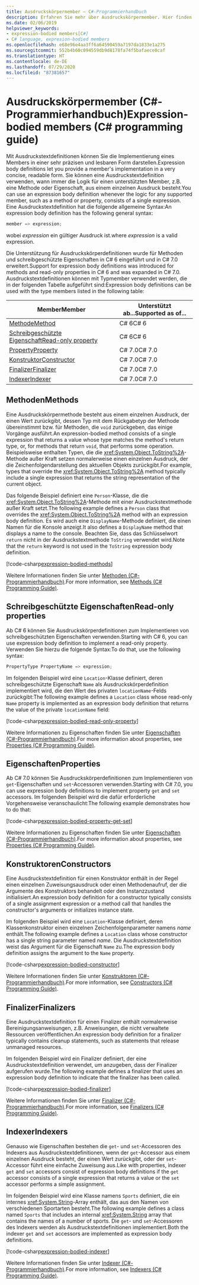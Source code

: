 ```yaml
---
title: Ausdruckskörpermember – C#-Programmierhandbuch
description: Erfahren Sie mehr über Ausdruckskörpermember. Hier finden Sie Codebeispiele, die Ausdruckskörperdefinitionen für Eigenschaften, Konstruktoren, Finalizer und andere Elemente verwenden.
ms.date: 02/06/2019
helpviewer_keywords:
- expression-bodied members[C#]
- C# language, expresion-bodied members
ms.openlocfilehash: e68e96e4aa3ff6a64590459a7197da1833e1a275
ms.sourcegitcommit: 552b4b60c094559db9d8178fa74f5bafaece0caf
ms.translationtype: HT
ms.contentlocale: de-DE
ms.lasthandoff: 07/29/2020
ms.locfileid: "87381657"
---
```

# <a name="expression-bodied-members-c-programming-guide"></a><span data-ttu-id="c5578-104">Ausdruckskörpermember (C#-Programmierhandbuch)</span><span class="sxs-lookup"><span data-stu-id="c5578-104">Expression-bodied members (C# programming guide)</span></span>

<span data-ttu-id="c5578-105">Mit Ausdruckstextdefinitionen können Sie die Implementierung eines Members in einer sehr präzisen und lesbaren Form darstellen.</span><span class="sxs-lookup"><span data-stu-id="c5578-105">Expression body definitions let you provide a member's implementation in a very concise, readable form.</span></span> <span data-ttu-id="c5578-106">Sie können eine Ausdruckstextdefinition verwenden, wann immer die Logik für einen unterstützten Member, z.B. eine Methode oder Eigenschaft, aus einem einzelnen Ausdruck besteht.</span><span class="sxs-lookup"><span data-stu-id="c5578-106">You can use an expression body definition whenever the logic for any supported member, such as a method or property, consists of a single expression.</span></span> <span data-ttu-id="c5578-107">Eine Ausdruckstextdefinition hat die folgende allgemeine Syntax:</span><span class="sxs-lookup"><span data-stu-id="c5578-107">An expression body definition has the following general syntax:</span></span>

```csharp
member => expression;
```

<span data-ttu-id="c5578-108">wobei *expression* ein gültiger Ausdruck ist.</span><span class="sxs-lookup"><span data-stu-id="c5578-108">where *expression* is a valid expression.</span></span>

<span data-ttu-id="c5578-109">Die Unterstützung für Ausdruckskörperdefinitionen wurde für Methoden und schreibgeschützte Eigenschaften in C# 6 eingeführt und in C# 7.0 erweitert.</span><span class="sxs-lookup"><span data-stu-id="c5578-109">Support for expression body definitions was introduced for methods and read-only properties in C# 6 and was expanded in C# 7.0.</span></span> <span data-ttu-id="c5578-110">Ausdruckstextdefinitionen können mit Typmember verwendet werden, die in der folgenden Tabelle aufgeführt sind:</span><span class="sxs-lookup"><span data-stu-id="c5578-110">Expression body definitions can be used with the type members listed in the following table:</span></span>

|<span data-ttu-id="c5578-111">Member</span><span class="sxs-lookup"><span data-stu-id="c5578-111">Member</span></span>  |<span data-ttu-id="c5578-112">Unterstützt ab...</span><span class="sxs-lookup"><span data-stu-id="c5578-112">Supported as of...</span></span> |
|---------|---------|
|[<span data-ttu-id="c5578-113">Methode</span><span class="sxs-lookup"><span data-stu-id="c5578-113">Method</span></span>](#methods)  |<span data-ttu-id="c5578-114">C# 6</span><span class="sxs-lookup"><span data-stu-id="c5578-114">C# 6</span></span> |
|[<span data-ttu-id="c5578-115">Schreibgeschützte Eigenschaft</span><span class="sxs-lookup"><span data-stu-id="c5578-115">Read-only property</span></span>](#read-only-properties)   |<span data-ttu-id="c5578-116">C# 6</span><span class="sxs-lookup"><span data-stu-id="c5578-116">C# 6</span></span>  |
|[<span data-ttu-id="c5578-117">Property</span><span class="sxs-lookup"><span data-stu-id="c5578-117">Property</span></span>](#properties)  |<span data-ttu-id="c5578-118">C# 7.0</span><span class="sxs-lookup"><span data-stu-id="c5578-118">C# 7.0</span></span> |
|[<span data-ttu-id="c5578-119">Konstruktor</span><span class="sxs-lookup"><span data-stu-id="c5578-119">Constructor</span></span>](#constructors)   |<span data-ttu-id="c5578-120">C# 7.0</span><span class="sxs-lookup"><span data-stu-id="c5578-120">C# 7.0</span></span> |
|[<span data-ttu-id="c5578-121">Finalizer</span><span class="sxs-lookup"><span data-stu-id="c5578-121">Finalizer</span></span>](#finalizers)     |<span data-ttu-id="c5578-122">C# 7.0</span><span class="sxs-lookup"><span data-stu-id="c5578-122">C# 7.0</span></span> |
|[<span data-ttu-id="c5578-123">Indexer</span><span class="sxs-lookup"><span data-stu-id="c5578-123">Indexer</span></span>](#indexers)       |<span data-ttu-id="c5578-124">C# 7.0</span><span class="sxs-lookup"><span data-stu-id="c5578-124">C# 7.0</span></span> |

## <a name="methods"></a><span data-ttu-id="c5578-125">Methoden</span><span class="sxs-lookup"><span data-stu-id="c5578-125">Methods</span></span>

<span data-ttu-id="c5578-126">Eine Ausdruckskörpermethode besteht aus einem einzelnen Ausdruck, der einen Wert zurückgibt, dessen Typ mit dem Rückgabetyp der Methode übereinstimmt bzw. für Methoden, die `void` zurückgeben, das einige Vorgänge ausführt.</span><span class="sxs-lookup"><span data-stu-id="c5578-126">An expression-bodied method consists of a single expression that returns a value whose type matches the method's return type, or, for methods that return `void`, that performs some operation.</span></span> <span data-ttu-id="c5578-127">Beispielsweise enthalten Typen, die die <xref:System.Object.ToString%2A>-Methode außer Kraft setzen normalerweise einen einzelnen Ausdruck, der die Zeichenfolgendarstellung des aktuellen Objekts zurückgibt.</span><span class="sxs-lookup"><span data-stu-id="c5578-127">For example, types that override the <xref:System.Object.ToString%2A> method typically include a single expression that returns the string representation of the current object.</span></span>

<span data-ttu-id="c5578-128">Das folgende Beispiel definiert eine `Person`-Klasse, die die <xref:System.Object.ToString%2A>-Methode mit einer Ausdruckstextmethode außer Kraft setzt.</span><span class="sxs-lookup"><span data-stu-id="c5578-128">The following example defines a `Person` class that overrides the <xref:System.Object.ToString%2A> method with an expression body definition.</span></span> <span data-ttu-id="c5578-129">Es wird auch eine `DisplayName`-Methode definiert, die einen Namen für die Konsole anzeigt.</span><span class="sxs-lookup"><span data-stu-id="c5578-129">It also defines a `DisplayName` method that displays a name to the console.</span></span> <span data-ttu-id="c5578-130">Beachten Sie, dass das Schlüsselwort `return` nicht in der Ausdruckstextmethode `ToString` verwendet wird.</span><span class="sxs-lookup"><span data-stu-id="c5578-130">Note that the `return` keyword is not used in the `ToString` expression body definition.</span></span>

[!code-csharp[expression-bodied-methods](../../../../samples/snippets/csharp/programming-guide/classes-and-structs/expr-bodied-methods.cs)]  

<span data-ttu-id="c5578-131">Weitere Informationen finden Sie unter [Methoden (C#-Programmierhandbuch)](../classes-and-structs/methods.md).</span><span class="sxs-lookup"><span data-stu-id="c5578-131">For more information, see [Methods (C# Programming Guide)](../classes-and-structs/methods.md).</span></span>

## <a name="read-only-properties"></a><span data-ttu-id="c5578-132">Schreibgeschützte Eigenschaften</span><span class="sxs-lookup"><span data-stu-id="c5578-132">Read-only properties</span></span>

<span data-ttu-id="c5578-133">Ab C# 6 können Sie Ausdruckskörperdefinitionen zum Implementieren von schreibgeschützten Eigenschaften verwenden.</span><span class="sxs-lookup"><span data-stu-id="c5578-133">Starting with C# 6, you can use expression body definition to implement a read-only property.</span></span> <span data-ttu-id="c5578-134">Verwenden Sie hierzu die folgende Syntax:</span><span class="sxs-lookup"><span data-stu-id="c5578-134">To do that, use the following syntax:</span></span>

```csharp
PropertyType PropertyName => expression;
```

<span data-ttu-id="c5578-135">Im folgenden Beispiel wird eine `Location`-Klasse definiert, deren schreibgeschützte Eigenschaft `Name` als Ausdruckskörperdefinition implementiert wird, die den Wert des privaten `locationName`-Felds zurückgibt:</span><span class="sxs-lookup"><span data-stu-id="c5578-135">The following example defines a `Location` class whose read-only `Name` property is implemented as an expression body definition that returns the value of the private `locationName` field:</span></span>

[!code-csharp[expression-bodied-read-only-property](../../../../samples/snippets/csharp/programming-guide/classes-and-structs/expr-bodied-readonly.cs#1)]  

<span data-ttu-id="c5578-136">Weitere Informationen zu Eigenschaften finden Sie unter [Eigenschaften (C#-Programmierhandbuch)](../classes-and-structs/properties.md).</span><span class="sxs-lookup"><span data-stu-id="c5578-136">For more information about properties, see [Properties (C# Programming Guide)](../classes-and-structs/properties.md).</span></span>

## <a name="properties"></a><span data-ttu-id="c5578-137">Eigenschaften</span><span class="sxs-lookup"><span data-stu-id="c5578-137">Properties</span></span>

<span data-ttu-id="c5578-138">Ab C# 7.0 können Sie Ausdruckskörperdefinitionen zum Implementieren von `get`-Eigenschaften und `set`-Accessoren verwenden.</span><span class="sxs-lookup"><span data-stu-id="c5578-138">Starting with C# 7.0, you can use expression body definitions to implement property `get` and `set` accessors.</span></span> <span data-ttu-id="c5578-139">Im folgenden Beispiel wird die dafür erforderliche Vorgehensweise veranschaulicht:</span><span class="sxs-lookup"><span data-stu-id="c5578-139">The following example demonstrates how to do that:</span></span>

[!code-csharp[expression-bodied-property-get-set](../../../../samples/snippets/csharp/programming-guide/classes-and-structs/expr-bodied-ctor.cs#1)]

<span data-ttu-id="c5578-140">Weitere Informationen zu Eigenschaften finden Sie unter [Eigenschaften (C#-Programmierhandbuch)](../classes-and-structs/properties.md).</span><span class="sxs-lookup"><span data-stu-id="c5578-140">For more information about properties, see [Properties (C# Programming Guide)](../classes-and-structs/properties.md).</span></span>

## <a name="constructors"></a><span data-ttu-id="c5578-141">Konstruktoren</span><span class="sxs-lookup"><span data-stu-id="c5578-141">Constructors</span></span>

<span data-ttu-id="c5578-142">Eine Ausdruckstextdefinition für einen Konstruktor enthält in der Regel einen einzelnen Zuweisungsausdruck oder einen Methodenaufruf, der die Argumente des Konstruktors behandelt oder den Instanzzustand initialisiert.</span><span class="sxs-lookup"><span data-stu-id="c5578-142">An expression body definition for a constructor typically consists of a single assignment expression or a method call that handles the constructor's arguments or initializes instance state.</span></span>

<span data-ttu-id="c5578-143">Im folgenden Beispiel wird eine `Location`-Klasse definiert, deren Klassenkonstruktor einen einzelnen Zeichenfolgenparameter namens *name* enthält.</span><span class="sxs-lookup"><span data-stu-id="c5578-143">The following example defines a `Location` class whose constructor has a single string parameter named *name*.</span></span> <span data-ttu-id="c5578-144">Die Ausdruckstextdefinition weist das Argument für die Eigenschaft `Name` zu.</span><span class="sxs-lookup"><span data-stu-id="c5578-144">The expression body definition assigns the argument to the `Name` property.</span></span>

[!code-csharp[expression-bodied-constructor](../../../../samples/snippets/csharp/programming-guide/classes-and-structs/expr-bodied-ctor.cs#1)]  

<span data-ttu-id="c5578-145">Weitere Informationen finden Sie unter [Konstruktoren (C#-Programmierhandbuch)](../classes-and-structs/constructors.md).</span><span class="sxs-lookup"><span data-stu-id="c5578-145">For more information, see [Constructors (C# Programming Guide)](../classes-and-structs/constructors.md).</span></span>

## <a name="finalizers"></a><span data-ttu-id="c5578-146">Finalizer</span><span class="sxs-lookup"><span data-stu-id="c5578-146">Finalizers</span></span>

<span data-ttu-id="c5578-147">Eine Ausdruckstextdefinition für einen Finalizer enthält normalerweise Bereinigungsanweisungen, z.B. Anweisungen, die nicht verwaltete Ressourcen veröffentlichen.</span><span class="sxs-lookup"><span data-stu-id="c5578-147">An expression body definition for a finalizer typically contains cleanup statements, such as statements that release unmanaged resources.</span></span>

<span data-ttu-id="c5578-148">Im folgenden Beispiel wird ein Finalizer definiert, der eine Ausdruckstextdefinition verwendet, um anzugeben, dass der Finalizer aufgerufen wurde.</span><span class="sxs-lookup"><span data-stu-id="c5578-148">The following example defines a finalizer that uses an expression body definition to indicate that the finalizer has been called.</span></span>

[!code-csharp[expression-bodied-finalizer](../../../../samples/snippets/csharp/programming-guide/classes-and-structs/expr-bodied-destructor.cs#1)]  

<span data-ttu-id="c5578-149">Weitere Informationen finden Sie unter [Finalizer (C#-Programmierhandbuch)](../classes-and-structs/destructors.md).</span><span class="sxs-lookup"><span data-stu-id="c5578-149">For more information, see [Finalizers (C# Programming Guide)](../classes-and-structs/destructors.md).</span></span>

## <a name="indexers"></a><span data-ttu-id="c5578-150">Indexer</span><span class="sxs-lookup"><span data-stu-id="c5578-150">Indexers</span></span>

<span data-ttu-id="c5578-151">Genauso wie Eigenschaften bestehen die `get`- und `set`-Accessoren des Indexers aus Ausdruckstextdefinitionen, wenn der `get`-Accessor aus einem einzelnen Ausdruck besteht, der einen Wert zurückgibt, oder der `set`-Accessor führt eine einfache Zuweisung aus.</span><span class="sxs-lookup"><span data-stu-id="c5578-151">Like with properties, indexer `get` and `set` accessors consist of expression body definitions if the `get` accessor consists of a single expression that returns a value or the `set` accessor performs a simple assignment.</span></span>

<span data-ttu-id="c5578-152">Im folgenden Beispiel wird eine Klasse namens `Sports` definiert, die ein internes <xref:System.String>-Array enthält, das aus den Namen von verschiedenen Sportarten besteht.</span><span class="sxs-lookup"><span data-stu-id="c5578-152">The following example defines a class named `Sports` that includes an internal <xref:System.String> array that contains the names of a number of sports.</span></span> <span data-ttu-id="c5578-153">Die `get`- und `set`-Accessoren des Indexers werden als Ausdruckstextdefinitionen implementiert.</span><span class="sxs-lookup"><span data-stu-id="c5578-153">Both the indexer `get` and `set` accessors are implemented as expression body definitions.</span></span>

[!code-csharp[expression-bodied-indexer](../../../../samples/snippets/csharp/programming-guide/classes-and-structs/expr-bodied-indexers.cs#1)]

<span data-ttu-id="c5578-154">Weitere Informationen finden Sie unter [Indexer (C#-Programmierhandbuch)](../indexers/index.md).</span><span class="sxs-lookup"><span data-stu-id="c5578-154">For more information, see [Indexers (C# Programming Guide)](../indexers/index.md).</span></span>
